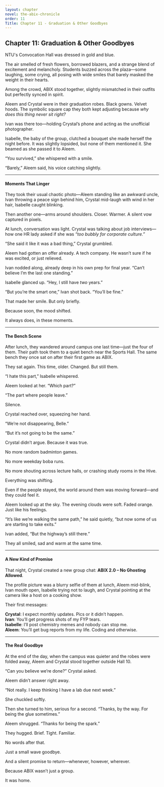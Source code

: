 ```yaml
---
layout: chapter
novel: the-abix-chronicle
order: 11
Title: Chapter 11 - Graduation & Other Goodbyes
---
```


## **Chapter 11: Graduation & Other Goodbyes**

NTU's Convocation Hall was dressed in gold and blue.

The air smelled of fresh flowers, borrowed blazers, and a strange blend of excitement and melancholy. Students buzzed across the plaza—some laughing, some crying, all posing with wide smiles that barely masked the weight in their hearts.

Among the crowd, ABIX stood together, slightly mismatched in their outfits but perfectly synced in spirit.

Aleem and Crystal were in their graduation robes. Black gowns. Velvet hoods. The symbolic square cap they both kept adjusting because *why does this thing never sit right?*

Ivan was there too—holding Crystal’s phone and acting as the unofficial photographer.

Isabelle, the baby of the group, clutched a bouquet she made herself the night before. It was slightly lopsided, but none of them mentioned it. She beamed as she passed it to Aleem.

“You survived,” she whispered with a smile.

“Barely,” Aleem said, his voice catching slightly.

---

#### **Moments That Linger**

They took their usual chaotic photo—Aleem standing like an awkward uncle, Ivan throwing a peace sign behind him, Crystal mid-laugh with wind in her hair, Isabelle caught blinking.

Then another one—arms around shoulders. Closer. Warmer. A silent vow captured in pixels.

At lunch, conversation was light. Crystal was talking about job interviews—how one HR lady asked if she was *“too bubbly for corporate culture.”*

“She said it like it was a bad thing,” Crystal grumbled.

Aleem had gotten an offer already. A tech company. He wasn’t sure if he was excited, or just relieved.

Ivan nodded along, already deep in his own prep for final year. “Can’t believe I’m the last one standing.”

Isabelle glanced up. “Hey, I still have *two* years.”

“But you’re the smart one,” Ivan shot back. “You’ll be fine.”

That made her smile. But only briefly.

Because soon, the mood shifted.

It always does, in these moments.

---

#### **The Bench Scene**

After lunch, they wandered around campus one last time—just the four of them. Their path took them to a quiet bench near the Sports Hall. The same bench they once sat on after their first game as ABIX.

They sat again. This time, older. Changed. But still them.

“I hate this part,” Isabelle whispered.

Aleem looked at her. “Which part?”

“The part where people leave.”

Silence.

Crystal reached over, squeezing her hand.

“We’re not disappearing, Belle.”

“But it’s not going to be the same.”

Crystal didn’t argue. Because it was true.

No more random badminton games.

No more weekday boba runs.

No more shouting across lecture halls, or crashing study rooms in the Hive.

Everything was shifting.

Even if the people stayed, the world around them was moving forward—and they could feel it.

Aleem looked up at the sky. The evening clouds were soft. Faded orange. Just like his feelings.

“It’s like we’re walking the same path,” he said quietly, “but now some of us are starting to take exits.”

Ivan added, “But the highway’s still there.”

They all smiled, sad and warm at the same time.

---

#### **A New Kind of Promise**

That night, Crystal created a new group chat: **ABIX 2.0 – No Ghosting Allowed**.

The profile picture was a blurry selfie of them at lunch, Aleem mid-blink, Ivan mouth open, Isabelle trying not to laugh, and Crystal pointing at the camera like a host on a cooking show.

Their first messages:

**Crystal**: I expect monthly updates. Pics or it didn’t happen.  
**Ivan**: You’ll get progress shots of my FYP tears.  
**Isabelle**: I’ll post chemistry memes and nobody can stop me.  
**Aleem**: You’ll get bug reports from my life. Coding and otherwise.

---

#### **The Real Goodbye**

At the end of the day, when the campus was quieter and the robes were folded away, Aleem and Crystal stood together outside Hall 10.

“Can you believe we’re done?” Crystal asked.

Aleem didn’t answer right away.

“Not really. I keep thinking I have a lab due next week.”

She chuckled softly.

Then she turned to him, serious for a second. “Thanks, by the way. For being the glue sometimes.”

Aleem shrugged. “Thanks for being the spark.”

They hugged. Brief. Tight. Familiar.

No words after that.

Just a small wave goodbye.

And a silent promise to return—whenever, however, wherever.

Because ABIX wasn’t just a group.

It was home.